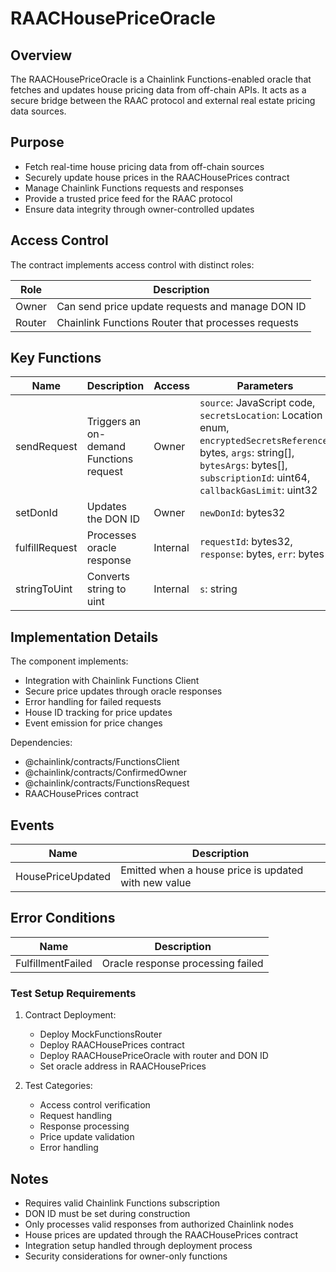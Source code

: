 # RAACHousePriceOracle

## Overview

The RAACHousePriceOracle is a Chainlink Functions-enabled oracle that fetches and updates house pricing data from off-chain APIs. It acts as a secure bridge between the RAAC protocol and external real estate pricing data sources.

## Purpose

- Fetch real-time house pricing data from off-chain sources
- Securely update house prices in the RAACHousePrices contract
- Manage Chainlink Functions requests and responses
- Provide a trusted price feed for the RAAC protocol
- Ensure data integrity through owner-controlled updates

## Access Control

The contract implements access control with distinct roles:

| Role | Description |
|------|-------------|
| Owner | Can send price update requests and manage DON ID |
| Router | Chainlink Functions Router that processes requests |

## Key Functions

| Name | Description | Access | Parameters |
|------|-------------|---------|------------|
| sendRequest | Triggers an on-demand Functions request | Owner | `source`: JavaScript code, `secretsLocation`: Location enum, `encryptedSecretsReference`: bytes, `args`: string[], `bytesArgs`: bytes[], `subscriptionId`: uint64, `callbackGasLimit`: uint32 |
| setDonId | Updates the DON ID | Owner | `newDonId`: bytes32 |
| fulfillRequest | Processes oracle response | Internal | `requestId`: bytes32, `response`: bytes, `err`: bytes |
| stringToUint | Converts string to uint | Internal | `s`: string |

## Implementation Details

The component implements:

- Integration with Chainlink Functions Client
- Secure price updates through oracle responses
- Error handling for failed requests
- House ID tracking for price updates
- Event emission for price changes

Dependencies:
- @chainlink/contracts/FunctionsClient
- @chainlink/contracts/ConfirmedOwner
- @chainlink/contracts/FunctionsRequest
- RAACHousePrices contract

## Events

| Name | Description |
|------|-------------|
| HousePriceUpdated | Emitted when a house price is updated with new value |

## Error Conditions

| Name | Description |
|------|-------------|
| FulfillmentFailed | Oracle response processing failed |

### Test Setup Requirements

1. Contract Deployment:
   - Deploy MockFunctionsRouter
   - Deploy RAACHousePrices contract
   - Deploy RAACHousePriceOracle with router and DON ID
   - Set oracle address in RAACHousePrices

2. Test Categories:
   - Access control verification
   - Request handling
   - Response processing
   - Price update validation
   - Error handling

## Notes

- Requires valid Chainlink Functions subscription
- DON ID must be set during construction
- Only processes valid responses from authorized Chainlink nodes
- House prices are updated through the RAACHousePrices contract
- Integration setup handled through deployment process
- Security considerations for owner-only functions 